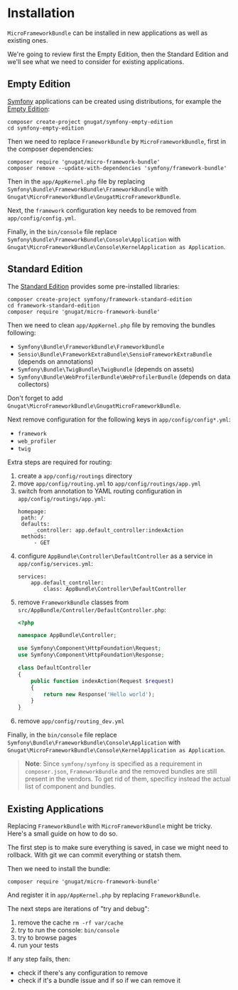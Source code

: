 # Installation

`MicroFrameworkBundle` can be installed in new applications as well as existing
ones.

We're going to review first the Empty Edition, then the Standard Edition and
we'll see what we need to consider for existing applications.

## Empty Edition

[Symfony](http://symfony.com) applications can be created using distributions,
for example the [Empty Edition](http://github.com/gnugat/symfony-empty-edition):

```
composer create-project gnugat/symfony-empty-edition
cd symfony-empty-edition
```

Then we need to replace `FrameworkBundle` by `MicroFrameworkBundle`, first in the
composer dependencies:

```
composer require 'gnugat/micro-framework-bundle'
composer remove --update-with-dependencies 'symfony/framework-bundle'
```

Then in the `app/AppKernel.php` file by replacing `Symfony\Bundle\FrameworkBundle\FrameworkBundle`
with `Gnugat\MicroFrameworkBundle\GnugatMicroFrameworkBundle`.

Next, the `framework` configuration key needs to be removed from `app/config/config.yml`.

Finally, in the `bin/console` file
replace `Symfony\Bundle\FrameworkBundle\Console\Application`
with `Gnugat\MicroFrameworkBundle\Console\KernelApplication as Application`.

## Standard Edition

The [Standard Edition](https://github.com/symfony/symfony-standard) provides some
pre-installed libraries:

```
composer create-project symfony/framework-standard-edition
cd framework-standard-edition
composer require 'gnugat/micro-framework-bundle'
```

Then we need to clean `app/AppKernel.php` file by removing the bundles following:

* `Symfony\Bundle\FrameworkBundle\FrameworkBundle`
* `Sensio\Bundle\FrameworkExtraBundle\SensioFrameworkExtraBundle` (depends on annotations)
* `Symfony\Bundle\TwigBundle\TwigBundle` (depends on assets)
* `Symfony\Bundle\WebProfilerBundle\WebProfilerBundle` (depends on data collectors)

Don't forget to add `Gnugat\MicroFrameworkBundle\GnugatMicroFrameworkBundle`.

Next remove configuration for the following keys in `app/config/config*.yml`:

* `framework`
* `web_profiler`
* `twig`

Extra steps are required for routing:

1. create a `app/config/routings` directory
2. move `app/config/routing.yml` to `app/config/routings/app.yml`
3. switch from annotation to YAML routing configuration in `app/config/routings/app.yml`:
   ```
   homepage:
    path: /
    defaults:
        _controller: app.default_controller:indexAction
    methods:
        - GET
   ```
4. configure `AppBundle\Controller\DefaultController` as a service in `app/config/services.yml`:
    ```
    services:
        app.default_controller:
            class: AppBundle\Controller\DefaultController
    ```
5. remove `FrameworkBundle` classes from `src/AppBundle/Controller/DefaultController.php`:
    ```php
    <?php

    namespace AppBundle\Controller;

    use Symfony\Component\HttpFoundation\Request;
    use Symfony\Component\HttpFoundation\Response;

    class DefaultController
    {
        public function indexAction(Request $request)
        {
            return new Response('Hello world');
        }
    }
    ```
6. remove `app/config/routing_dev.yml`

Finally, in the `bin/console` file
replace `Symfony\Bundle\FrameworkBundle\Console\Application`
with `Gnugat\MicroFrameworkBundle\Console\KernelApplication as Application`.

> **Note**: Since `symfony/symfony` is specified as a requirement in `composer.json`,
> `FrameworkBundle` and the removed bundles are still present in the vendors.
> To get rid of them, specificy instead the actual list of component and bundles.

## Existing Applications

Replacing `FrameworkBundle` with `MicroFrameworkBundle` might be tricky. Here's
a small guide on how to do so.

The first step is to make sure everything is saved, in case we might need to rollback.
With git we can commit everything or statsh them.

Then we need to install the bundle:

```
composer require 'gnugat/micro-framework-bundle'
```

And register it in `app/AppKernel.php` by replacing `FrameworkBundle`.

The next steps are iterations of "try and debug":

1. remove the cache `rm -rf var/cache`
2. try to run the console: `bin/console`
3. try to browse pages
4. run your tests

If any step fails, then:

* check if there's any configuration to remove
* check if it's a bundle issue and if so if we can remove it
